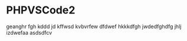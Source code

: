 # PHPVSCode2

geanghr
fgh kddd
jd
kffwsd
kvbvrfew
dfdwef
hkkkdfgh
jwdedfghdfg
jhlj
izdwefaa
asdsdfcv
